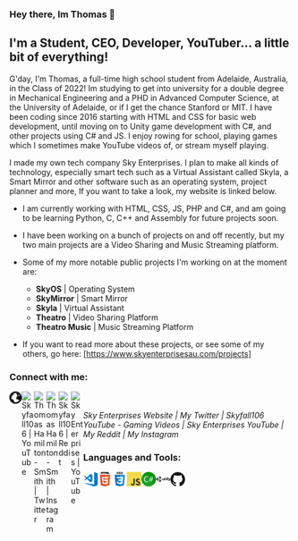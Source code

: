 ### Hey there, Im Thomas 👋

## I'm a Student, CEO, Developer, YouTuber... a little bit of everything!

G'day, I'm Thomas, a full-time high school student from Adelaide, Australia, in the Class of 2022! Im studying to get into university for a double degree in Mechanical Engineering and a PHD in Advanced Computer Science, at the University of Adelaide, or if I get the chance Stanford or MIT. I have been coding since 2016 starting with HTML and CSS for basic web development, until moving on to Unity game development with C#, and other projects using C# and JS. I enjoy rowing for school, playing games which I sometimes make YouTube videos of, or stream myself playing.

I made my own tech company Sky Enterprises. I plan to make all kinds of technology, especially smart tech such as a Virtual Assistant called Skyla, a Smart Mirror and other software such as an operating system, project planner and more, If you want to take a look, my website is linked below.

- I am currently working with HTML, CSS, JS, PHP and C#, and am going to be learning Python, C, C++ and Assembly for future projects soon.
- I have been working on a bunch of projects on and off recently, but my two main projects are a Video Sharing and Music Streaming platform.
- Some of my more notable public projects I'm working on at the moment are:

  - **SkyOS** | Operating System
  - **SkyMirror** | Smart Mirror
  - **Skyla** | Virtual Assistant
  - **Theatro** | Video Sharing Platform
  - **Theatro Music** | Music Streaming Platform
  
 - If you want to read more about these projects, or see some of my others, go here: [https://www.skyenterprisesau.com/projects]
  
### Connect with me:

[<img align="left" alt="skyenterprisesau.com" width="22px" src="https://raw.githubusercontent.com/iconic/open-iconic/master/svg/globe.svg" />][website]
[<img align="left" alt="Skyfall106 | YouTube" width="22px" src="https://cdn.jsdelivr.net/npm/simple-icons@v3/icons/youtube.svg" />][youtube2]
[<img align="left" alt="Thomas Hamilton-Smith | Twitter" width="22px" src="https://cdn.jsdelivr.net/npm/simple-icons@v3/icons/twitter.svg" />][twitter]
[<img align="left" alt="Thomas Hamilton-Smith | Instagram" width="22px" src="https://cdn.jsdelivr.net/npm/simple-icons@v3/icons/instagram.svg" />][instagram]
[<img align="left" alt="Skyfall106 | Reddit" width="22px" src="https://cdn.jsdelivr.net/npm/simple-icons@v3/icons/reddit.svg" />][reddit]
[<img align="left" alt="Sky Enterprises | YouTube" width="22px" src="https://cdn.jsdelivr.net/npm/simple-icons@v3/icons/youtube.svg" />][youtube1]
<br><br>
 *Sky Enterprises Website | My Twitter | Skyfall106 YouTube - Gaming Videos | Sky Enterprises YouTube | My Reddit | My Instagram*

### Languages and Tools:

<img align="left" alt="Visual Studio Code" width="26px" src="https://raw.githubusercontent.com/github/explore/80688e429a7d4ef2fca1e82350fe8e3517d3494d/topics/visual-studio-code/visual-studio-code.png" />
<img align="left" alt="HTML5" width="26px" src="https://raw.githubusercontent.com/github/explore/80688e429a7d4ef2fca1e82350fe8e3517d3494d/topics/html/html.png" />
<img align="left" alt="CSS3" width="26px" src="https://raw.githubusercontent.com/github/explore/80688e429a7d4ef2fca1e82350fe8e3517d3494d/topics/css/css.png" />
<img align="left" alt="JavaScript" width="26px" src="https://raw.githubusercontent.com/github/explore/80688e429a7d4ef2fca1e82350fe8e3517d3494d/topics/javascript/javascript.png" />
<img align="left" alt="C#" width="26px" src="https://raw.githubusercontent.com/github/explore/80688e429a7d4ef2fca1e82350fe8e3517d3494d/topics/csharp/csharp.png">
<img align="left" alt="Unity" width="26px" src="https://raw.githubusercontent.com/github/explore/80688e429a7d4ef2fca1e82350fe8e3517d3494d/topics/unity/unity.png">
<img align="left" alt="GitHub" width="26px" src="https://raw.githubusercontent.com/github/explore/78df643247d429f6cc873026c0622819ad797942/topics/github/github.png" />

<!-- This takes up a lot of space... maybe not

# Images of some of my projects

## SkyMirror | Smart Mirror
![Sky Enterprises Screenshot 1](https://www.skyenterprisesau.com/images/skymirror/SkyMirror-DetailedView.png)

## SkyOS | Operating System (Concept Design)
![Sky Enterprises Screenshot 2](https://www.skyenterprisesau.com/images/skyos-pc/SkyOS-PC-Desktop.jpg)

## Theatro | Video Sharing Platform
![Sky Enterprises Screenshot 3](https://www.skyenterprisesau.com/images/theatro.jpg)

## Cosmos | Open World Space Survival Game
![Sky Enterprises Screenshot 4](https://www.skyenterprisesau.com/images/gamedev/Cosmos-Screenshot-1.jpg)

-->

[website]: https://www.skyenterprisesau.com/
[youtube2]: https://www.youtube.com/channel/UCaOCX_0pySvmQdSXlgDU8yg/
[twitter]: https://twitter.com/thamiltonsmith1
[instagram]: https://www.instagram.com/thomashamiltonsmith/
[reddit]: https://www.reddit.com/user/Skyfall106
[youtube1]: https://www.youtube.com/user/skyfall106

[projects]: https://www.skyenterprisesau.com/projects

